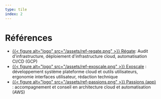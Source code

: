```yaml
---
type: tile
index: 2
---
```


# Références

* [{{< figure alt="logo" src="/assets/ref-regate.png" >}}
  Régate](https://www.regate.io/): Audit d'infrastructure, déploiement
  d'infrastructure cloud, automatisation CI/CD (GCP)
* [{{< figure alt="logo" src="/assets/ref-exoscale.png" >}}
  Exoscale](https://www.exoscale.com/) : développement système plateforme cloud
  et outils utilisateurs, ergonomie interfaces utilisateur, rédaction technique
* [{{< figure alt="logo" src="/assets/ref-passions.png" >}}
  Passions (app)](https://www.passions-app.com/) : accompagnement et conseil en
  architecture cloud et automatisation (AWS)
